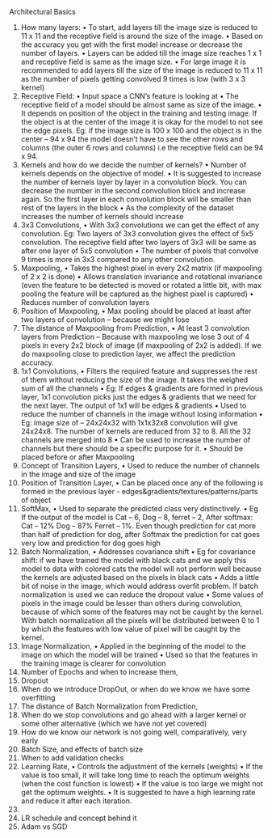 Architectural Basics

1.	How many layers: 
•	To start, add layers till the image size is reduced to 11 x 11 and the receptive field is around the size of the image. 
•	Based on the accuracy you get with the first model increase or decrease the number of layers. 
•	Layers can be added till the image size reaches 1 x 1 and receptive field is same as the image size.
•	For large image it is recommended to add layers till the size of the image is reduced to 11 x 11 as the number of pixels getting convolved 9 times is low (with 3 x 3 kernel)
2.	Receptive Field:
•	Input space a CNN’s feature is looking at
•	The receptive field of a model should be almost same as size of the image.
•	 It depends on position of the object in the training and testing image. If the object is at the center of the image it is okay for the model to not see the edge pixels. Eg: if the image size is 100 x 100 and the object is in the center – 94 x 94  the model doesn’t have to see the other rows and columns (the outer 6 rows and columns) i.e the receptive field can be 94 x 94. 
3.	Kernels and how do we decide the number of kernels?
•	Number of kernels depends on the objective of model.
•	It is suggested to increase the number of kernels layer by layer in a convolution block. You can decrease the number in the second convolution block and increase again. So the first layer in each convolution block will be smaller than rest of the layers in the block
•	As the complexity of the dataset increases the number of kernels should increase
4.	3x3 Convolutions,
•	With 3x3 convolutions we can get the effect of any convolution. Eg: Two layers of 3x3 convolution gives the effect of 5x5 convolution. The receptive field after two layers of 3x3 will be same as after one layer of 5x5 convolution
•	The number of pixels that convolve 9 times is more in 3x3 compared to any other convolution. 
5.	Maxpooling,
•	Takes the highest pixel in every 2x2 matrix (if maxpooling of 2 x 2 is done)
•	Allows translation invariance and rotational invariance (even the feature to be detected is moved or rotated a little bit, with max pooling the feature will be captured as the highest pixel is captured)
•	Reduces number of convolution layers
6.	Position of Maxpooling,
•	Max pooling should be placed at least after two layers of convolution – because we might lose  
7.	The distance of Maxpooling from Prediction,
•	At least 3 convolution layers from Prediction – Because with maxpooling we lose 3 out of 4 pixels in every 2x2 block of image (if maxpooling of 2x2 is added). If we do maxpooling close to prediction layer, we affect the prediction accuracy.
8.	1x1 Convolutions,
•	Filters the required feature and suppresses the rest of them without reducing the size of the image. It takes the weighed sum of all the channels
•	Eg: If edges & gradients are formed in previous layer, 1x1 convolution picks just the edges & gradients that we need for the next layer. The output of 1x1 will be edges & gradients
•	Used to reduce the number of channels in the image without losing information
•	Eg: image size of – 24x24x32 with  1x1x32x8 convolution will give 24x24x8. The number of kernels are reduced from 32 to 8. All the 32 channels are merged into 8
•	Can be used to increase the number of channels but there should be a specific purpose for it.
•	Should be placed before or after Maxpooling
9.	Concept of Transition Layers,
•	Used to reduce the number of channels in the image and size of the image
10.	Position of Transition Layer,
•	Can be placed once any of the following is formed in the previous layer - edges&gradients/textures/patterns/parts of object
11.	SoftMax,
•	Used to separate the predicted class very distinctively.
•	Eg If the output of the model is Cat – 6, Dog – 8, ferret – 2, After softmax: Cat – 12% Dog – 87% Ferret – 1%. 
Even though prediction for cat more than half of prediction for dog, after Softmax the prediction for cat goes very low and prediction for dog goes high  
12.	Batch Normalization,
•	Addresses covariance shift
•	Eg for covariance shift: if we have trained the model with black cats and we apply this model to data with colored cats the model will not perform well because the kernels are adjusted based on the pixels in black cats
•	Adds a little bit of noise in the image, which would address overfit problem. If batch normalization is used we can reduce the dropout value
•	Some values of pixels in the image could be lesser than others during convolution, because of which some of the features may not be caught by the kernel. With batch normalization all the pixels will be distributed between 0 to 1 by which the features with low value of pixel will be caught by the kernel.
13.	Image Normalization,
•	Applied in the beginning of the model to the image on which the model will be trained
•	Used so that the features in the training image is clearer for convolution
14.	Number of Epochs and when to increase them,
15.	Dropout
16.	When do we introduce DropOut, or when do we know we have some overfitting
17.	The distance of Batch Normalization from Prediction,
18.	When do we stop convolutions and go ahead with a larger kernel or some other alternative (which we have not yet covered)
19.	How do we know our network is not going well, comparatively, very early
20.	Batch Size, and effects of batch size
21.	When to add validation checks
22.	Learning Rate,
•	Controls the adjustment of the kernels (weights)
•	If the value is too small, it will take long time to reach the optimum weights (when the cost function is lowest)
•	If the value is too large we might not get the optimum weights. 
•	It is suggested to have a high learning rate and reduce it after each iteration.
23.	
24.	LR schedule and concept behind it
25.	Adam vs SGD

